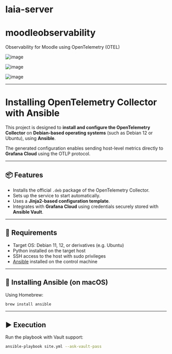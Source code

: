 # laia-server
# moodleobservability
Observability for Moodle using OpenTelemetry (OTEL)

![image](https://img.shields.io/badge/Ansible-000000?style=for-the-badge&logo=ansible&logoColor=white)

![image](https://img.shields.io/badge/Debian-A81D33?style=for-the-badge&logo=debian&logoColor=white)

![image](https://img.shields.io/badge/Grafana-F2F4F9?style=for-the-badge&logo=grafana&logoColor=orange&labelColor=F2F4F9)

---

# Installing OpenTelemetry Collector with Ansible

This project is designed to **install and configure the OpenTelemetry Collector** on **Debian-based operating systems** (such as Debian 12 or Ubuntu), using **Ansible**.

The generated configuration enables sending host-level metrics directly to **Grafana Cloud** using the OTLP protocol.

---

## 📦 Features

- Installs the official `.deb` package of the OpenTelemetry Collector.
- Sets up the service to start automatically.
- Uses a **Jinja2-based configuration template**.
- Integrates with **Grafana Cloud** using credentials securely stored with **Ansible Vault**.

---

## 🧰 Requirements

- Target OS: Debian 11, 12, or derivatives (e.g. Ubuntu)
- Python installed on the target host
- SSH access to the host with sudo privileges
- [Ansible](https://www.ansible.com/) installed on the control machine

---

## 🚀 Installing Ansible (on macOS)

Using Homebrew:

```bash
brew install ansible
```

---

## ▶️ Execution

Run the playbook with Vault support:

```bash
ansible-playbook site.yml --ask-vault-pass
```